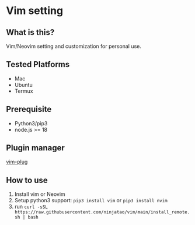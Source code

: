 # Vim setting

## What is this?

Vim/Neovim setting and customization for personal use.

## Tested Platforms

- Mac
- Ubuntu
- Termux

## Prerequisite

- Python3/pip3
- node.js >= 18

## Plugin manager

[vim-plug](http://github.com/junegunn/vim-plug)

## How to use

1. Install vim or Neovim
1. Setup python3 support: `pip3 install vim` or `pip3 install nvim`
1. run `curl -sSL https://raw.githubusercontent.com/ninjatao/vim/main/install_remote.sh | bash`
